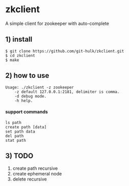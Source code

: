 # zkclient

A simple client for zookeeper with auto-complete

## 1) install

```shell
$ git clone https://github.com/git-hulk/zkclient.git 
$ cd zkclient
$ make
```

## 2) how to use

```
Usage: ./zkclient -z zookeeper
    -z default 127.0.0.1:2181, delimiter is comma.
    -d debug mode.
    -h help.
```

#### support commands 

```
ls path
create path [data]
set path data
del path
stat path
```

## 3) TODO

1. create path recursive 
2. create ephemeral node
3. delete recursive 
